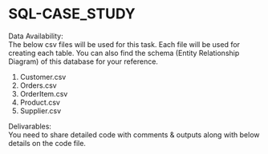# SQL-CASE_STUDY

Data Availability:  
The below csv files will be used for this task. Each file will be used for creating each table. You can 
also find the schema (Entity Relationship Diagram) of this database for your reference.  
1. Customer.csv 
2. Orders.csv 
3. OrderItem.csv 
4. Product.csv 
5. Supplier.csv


 Delivarables:   
You need to share detailed code with comments & outputs along with below details on the code 
file.



  
